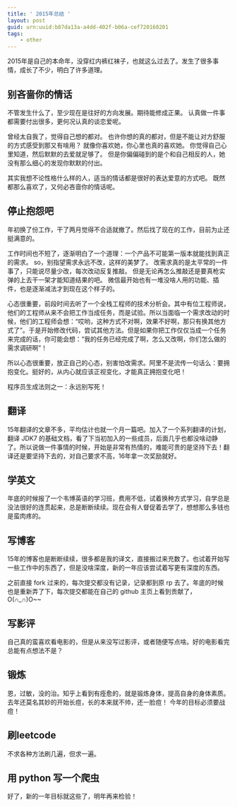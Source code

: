 ```yaml
---
title: ' 2015年总结 '
layout: post
guid: urn:uuid:b87da13a-a4dd-402f-b06a-cef720160201
tags:
    - other
---
```

  
  
2015年是自己的本命年，没穿红内裤红袜子，也就这么过去了。发生了很多事情，成长了不少，明白了许多道理。

## 别吝啬你的情话 ##
不管发生什么了，至少现在是往好的方向发展。期待能修成正果。
认真做一件事都需要付出很多，更何况认真的谈恋爱呢。

曾经太自我了，觉得自己想的都对。
也许你想的真的都对，但是不能让对方舒服的方式感受到那又有啥用？
就像你喜欢她，你心里也真的喜欢她。
你觉得自己心里知道，然后默默的去爱就足够了。
但是你偏偏碰到的是个和自己相反的人，她没有那么细心的发现你默默的付出。

其实我想不论性格什么样的人，适当的情话都是很好的表达爱意的方式吧。
既然都那么喜欢了，又何必吝啬你的情话呢。

## 停止抱怨吧 ##
年初换了份工作，干了两月觉得不合适就撤了。然后找了现在的工作，目前为止还挺满意的。

工作时间也不短了，逐渐明白了一个道理：一个产品不可能第一版本就能找到真正的需求。
so，别指望需求永远不改，这样的美梦了。
改需求真的是太平常的一件事了，只能说尽量少改，每次改动反复推敲。
但是无论再怎么推敲还是要真枪实弹的上去干一架才能知道结果的吧。
微信最开始也有一堆没啥人用的功能、插件，也是逐渐减法才到现在这个样子的。

心态很重要，前段时间去听了一个全栈工程师的技术分析会。其中有位工程师说，他们的工程师从来不会把工作当成任务，而是试验。所以当面临一个需求改动的时候，他们的工程师会想：“哎哟，这种方式不对啊，效果不好啊，那只有换其他方式了”。于是开始修改代码，尝试其他方法。但是如果你把工作仅仅当成一个任务来完成的话，你可能会想：“我的任务已经完成了啊，怎么又改啊，你们怎么做的需求调研啊”！

所以心态很重要，放正自己的心态，别害怕改需求。阿里不是流传一句话么：要拥抱变化。挺好的，从内心就应该正视变化，才能真正拥抱变化吧！

程序员生成法则之一：永远别写死！

## 翻译 ##
15年翻译的文章不多，平均估计也就一个月一篇吧。加入了一个系列翻译的计划， 翻译 JDK7 的基础文档，看了下当初加入的一些成员，后面几乎也都没啥动静了。所以说做一件事情的时候，开始是非常有热情的，难能可贵的是坚持下去！翻译还是要坚持下去的，对自己要求不高，16年拿一次奖励就好。

## 学英文 ##
年底的时候报了一个韦博英语的学习班，费用不低，试着换种方式学习，自学总是没法很好的连贯起来，总是断断续续。现在会有人督促着去学了，想想那么多钱也是蛮肉疼的。

## 写博客 ##
15年的博客也是断断续续，很多都是我的译文，直接搬过来充数了。也试着开始写一些工作中的东西了，但是没啥深度，新的一年应该尝试着写更有深度的东西。

之前直接 fork 过来的，每次提交都没有记录，记录都到原 rp 去了。年底的时候也是重新弄了下，每次提交都能在自己的 github 主页上看到贡献了，O(∩_∩)O~~

## 写影评 ##
自己真的蛮喜欢看电影的，但是从来没写过影评，或者随便写点啥。好的电影看完总能有点想法不是？

## 锻炼 ##
恩，过敏，没的治。知乎上看到有痊愈的，就是锻炼身体，提高自身的身体素质。
去年还莫名其妙的开始长痘，长的本来就不帅，还一脸痘！
今年的目标必须要战痘！

## 刷leetcode ##
不求各种方法刷几遍，但求一遍。

## 用 python 写一个爬虫 ##

好了，新的一年目标就这些了，明年再来检验！